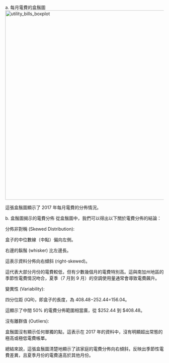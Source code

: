 a. 每月電費的盒鬚圖
<img width="1000" height="600" alt="utility_bills_boxplot" src="https://github.com/user-attachments/assets/2413c942-8f5b-4959-b67a-655fc3d1823b" />

這張盒鬚圖顯示了 2017 年每月電費的分佈情況。

b. 盒鬚圖揭示的電費分佈
從盒鬚圖中，我們可以得出以下關於電費分佈的結論：

分佈非對稱 (Skewed Distribution):

盒子的中位數線（中點）偏向左側。

右邊的鬍鬚 (whisker) 比左邊長。

這表示資料分佈向右傾斜 (right-skewed)。

這代表大部分月份的電費較低，但有少數幾個月的電費特別高。這與南加州地區的季節性電費情況吻合，夏季（7 月到 9 月）的空調使用量通常會導致電費飆升。

變異性 (Variability):

四分位距 (IQR)，即盒子的長度，為 408.48−252.44=156.04。

這顯示了中間 50% 的電費分佈範圍相當廣，從 $252.44 到 $408.48。

沒有離群值 (Outliers):

盒鬚圖沒有顯示任何單獨的點，這表示在 2017 年的資料中，沒有明顯超出常態的極高或極低電費帳單。

總結來說，這張盒鬚圖清楚地顯示了該家庭的電費分佈向右傾斜，反映出季節性電費差異，且夏季月份的電費遠高於其他月份。

